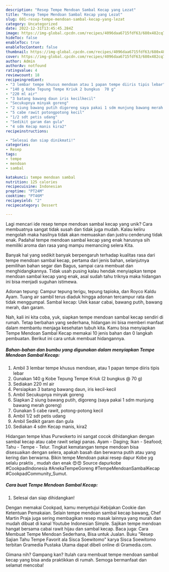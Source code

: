 ```yaml
---
description: "Resep Tempe Mendoan Sambal Kecap yang Lezat"
title: "Resep Tempe Mendoan Sambal Kecap yang Lezat"
slug: 601-resep-tempe-mendoan-sambal-kecap-yang-lezat
category: Uncategorized
date: 2022-12-31T13:45:45.284Z
image: https://img-global.cpcdn.com/recipes/4096daa6715fdf63/680x482cq70/tempe-mendoan-sambal-kecap-foto-resep-utama.jpg
hideToc: false
enableToc: true
enableTocContent: false
thumbnail: https://img-global.cpcdn.com/recipes/4096daa6715fdf63/680x482cq70/tempe-mendoan-sambal-kecap-foto-resep-utama.jpg
cover: https://img-global.cpcdn.com/recipes/4096daa6715fdf63/680x482cq70/tempe-mendoan-sambal-kecap-foto-resep-utama.jpg
author: Admin
authorAv: notfound
ratingvalue: 4
reviewcount: 18
recipeingredient:
- "3 lembar tempe khusus mendoan atau 1 papan tempe diiris tipis lebar"
- "140 g Kobe Tepung Tempe Kriuk 2 bungkus  70 g"
- "220 ml air"
- "3 batang bawang daun iris kecilkecil"
- "Secukupnya minyak goreng"
- "2 siung bawang putih digoreng saya pakai 1 sdm munjung bawang merah goreng"
- "5 cabe rawit potongpotong kecil"
- "1/2 sdt petis udang"
- "Sedikit garam dan gula"
- "4 sdm Kecap manis kira2"
recipeinstructions:

- "Selesai dan siap dinikmati!"
categories:
- Resep
tags:
- tempe
- mendoan
- sambal

katakunci: tempe mendoan sambal 
nutrition: 125 calories
recipecuisine: Indonesian
preptime: "PT24M"
cooktime: "PT46M"
recipeyield: "2"
recipecategory: Dessert

---
```





Lagi mencari ide resep tempe mendoan sambal kecap yang unik? Cara membuatnya sangat tidak susah dan tidak juga mudah. Kalau keliru mengolah maka hasilnya tidak akan memuaskan dan justru cenderung tidak enak. Padahal tempe mendoan sambal kecap yang enak harusnya sih memiliki aroma dan rasa yang mampu memancing selera Kita.





Banyak hal yang sedikit banyak berpengaruh terhadap kualitas rasa dari tempe mendoan sambal kecap, pertama dari jenis bahan, selanjutnya pemilihan bahan segar dan Bagus, sampai cara membuat dan menghidangkannya. Tidak usah pusing kalau hendak menyiapkan tempe mendoan sambal kecap yang enak,      asal sudah tahu triknya maka hidangan ini bisa menjadi suguhan istimewa.














Adonan tepung: Campur tepung terigu, tepung tapioka, dan Royco Kaldu Ayam. Tuang air sambil terus diaduk hingga adonan tercampur rata dan tidak menggumpal. Sambal kecap: Ulek kasar cabai, bawang putih, bawang merah, dan garam.






Nah, kali ini kita coba, yuk, siapkan tempe mendoan sambal kecap sendiri di rumah. Tetap berbahan yang sederhana, hidangan ini bisa memberi manfaat dalam membantu menjaga kesehatan tubuh kita. Kamu bisa menyiapkan Tempe Mendoan Sambal Kecap memakai 10 jenis bahan dan 0 langkah pembuatan. Berikut ini cara untuk membuat hidangannya.

<!--inarticleads1-->

##### Bahan-bahan dan bumbu yang digunakan dalam menyiapkan Tempe Mendoan Sambal Kecap:

1. Ambil 3 lembar tempe khusus mendoan, atau 1 papan tempe diiris tipis lebar
1. Gunakan 140 g Kobe Tepung Tempe Kriuk (2 bungkus @ 70 g)
1. Sediakan 220 ml air
1. Persiapkan 3 batang bawang daun, iris kecil-kecil
1. Ambil Secukupnya minyak goreng
1. Siapkan 2 siung bawang putih, digoreng (saya pakai 1 sdm munjung bawang merah goreng)
1. Gunakan 5 cabe rawit, potong-potong kecil
1. Ambil 1/2 sdt petis udang
1. Ambil Sedikit garam dan gula
1. Sediakan 4 sdm Kecap manis, kira2


Hidangan tempe khas Purwokerto ini sangat cocok dihidangkan dengan sambal kecap atau cabe rawit selagi panas. Ayam - Daging; Ikan - Seafood; Tahu - Tempe - Telur. Tingkat kematangan tempe mendoan bisa disesuaikan dengan selera, apakah basah dan berwarna putih atau yang kering dan berwarna. Bikin tempe Mendoan pakai resep dapur Kobe yg selalu praktis , mudah dan enak 😍😍 Source dapurkobe #CookpadIndonesia #AnekaTempeGoreng #TempeMendoanSambalKecap #CookpadCommunity_Sumut. 

<!--inarticleads2-->

##### Cara buat Tempe Mendoan Sambal Kecap:


1. Selesai dan siap dihidangkan!

Dengan memakai Cookpad, kamu menyetujui Kebijakan Cookie dan Ketentuan Pemakaian. Selain tempe mendoan sambal kecap bawang, Chef Martin Praja juga sering membagikan resep masak lainnya yang murah dan mudah dibuat di kanal Youtube Indonesian Simple. Sajikan tempe mendoan hangat bersama cabai rawit hijau dan sambal kecap. Baca juga: Cara Membuat Tempe Mendoan Sederhana, Bisa untuk Jualan. Buku &#34;Resep Sajian Tahu Tempe Favorit ala Sisca Soewitomo&#34; karya Sisca Soewitomo terbitan Gramedia Pustaka Utama dapat dibeli online di Gramedia.com. 

Gimana nih? Gampang kan? Itulah cara membuat tempe mendoan sambal kecap yang bisa anda praktikkan di rumah. Semoga bermanfaat dan selamat mencoba!
